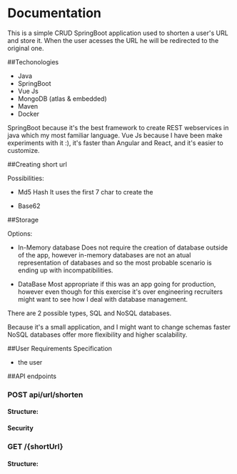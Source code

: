 # Documentation

This is a simple CRUD SpringBoot application used to shorten a user's URL and store it. When the user acesses the URL he will be redirected to the original one.

##Techonologies

- Java 
- SpringBoot
- Vue Js
- MongoDB (atlas & embedded)
- Maven
- Docker

SpringBoot because it's the best framework to create REST webservices in java which my most familiar language.
Vue Js because I have been make experiments with it :), it's faster than Angular and React, and it's easier to customize.

##Creating short url

Possibilities:

- Md5 Hash
It uses the first 7 char to create the 

- Base62


##Storage

Options:

- In-Memory database
Does not require the creation of database outside of the app, however in-memory databases are not an atual representation of databases and so the most probable scenario is ending up with incompatibilities.

- DataBase
Most appropriate if this was an app going for production, however even though for this exercise it's over engineering recruiters might want to see how I deal with database management.

There are 2 possible types, SQL and NoSQL databases.

Because it's a small application, and I might want to change schemas faster NoSQL databases offer more flexibility and higher scalability.

##User Requirements Specification

- the user


##API endpoints

### POST api/url/shorten

#### Structure:

#### Security

### GET /{shortUrl}

#### Structure:


